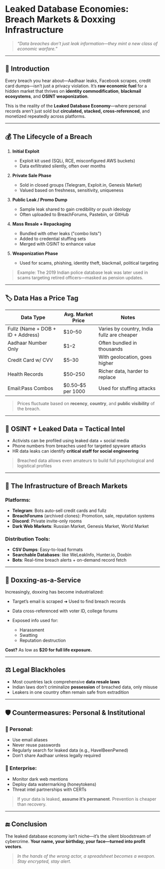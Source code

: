 # Leaked Database Economies: Breach Markets & Doxxing Infrastructure

> *“Data breaches don’t just leak information—they mint a new class of economic warfare.”*

---

## 🎯 Introduction

Every breach you hear about—Aadhaar leaks, Facebook scrapes, credit card dumps—isn’t just a privacy violation. It’s **raw economic fuel** for a hidden market that thrives on **identity commodification**, **blackmail ecosystems**, and **OSINT weaponization**.

This is the reality of the **Leaked Database Economy**—where personal records aren’t just sold but **circulated, stacked, cross-referenced**, and monetized repeatedly across platforms.

---

## 💰 The Lifecycle of a Breach

1. **Initial Exploit**

   * Exploit kit used (SQLi, RCE, misconfigured AWS buckets)
   * Data exfiltrated silently, often over months

2. **Private Sale Phase**

   * Sold in closed groups (Telegram, Exploit.in, Genesis Market)
   * Valued based on freshness, sensitivity, uniqueness

3. **Public Leak / Promo Dump**

   * Sample leak shared to gain credibility or push ideology
   * Often uploaded to BreachForums, Pastebin, or GitHub

4. **Mass Resale + Repackaging**

   * Bundled with other leaks ("combo lists")
   * Added to credential stuffing sets
   * Merged with OSINT to enhance value

5. **Weaponization Phase**

   * Used for scams, phishing, identity theft, blackmail, political targeting

> Example: The 2019 Indian police database leak was later used in scams targeting retired officers—masked as pension updates.

---

## 🏷️ Data Has a Price Tag

| Data Type                         | Avg. Market Price   | Notes                                      |
| --------------------------------- | ------------------- | ------------------------------------------ |
| Fullz (Name + DOB + ID + Address) | \$10–50             | Varies by country, India fullz are cheaper |
| Aadhaar Number Only               | \$1–2               | Often bundled in thousands                 |
| Credit Card w/ CVV                | \$5–30              | With geolocation, goes higher              |
| Health Records                    | \$50–250            | Richer data, harder to replace             |
| Email\:Pass Combos                | \$0.50–\$5 per 1000 | Used for stuffing attacks                  |

> Prices fluctuate based on **recency**, **country**, and **public visibility** of the breach.

---

## 🧠 OSINT + Leaked Data = Tactical Intel

* Activists can be profiled using leaked data + social media
* Phone numbers from breaches used for targeted spyware attacks
* HR data leaks can identify **critical staff for social engineering**

> Breached data allows even amateurs to build full psychological and logistical profiles

---

## 🔌 The Infrastructure of Breach Markets

### Platforms:

* **Telegram**: Bots auto-sell credit cards and fullz
* **BreachForums** (archived clones): Promotion, sale, reputation systems
* **Discord**: Private invite-only rooms
* **Dark Web Markets**: Russian Market, Genesis Market, World Market

### Distribution Tools:

* **CSV Dumps**: Easy-to-load formats
* **Searchable Databases**: like WeLeakInfo, Hunter.io, Doxbin
* **Bots**: Real-time breach alerts + on-demand record fetch

---

## 🧩 Doxxing-as-a-Service

Increasingly, doxxing has become industrialized:

* Target’s email is scraped ➜ Used to find breach records
* Data cross-referenced with voter ID, college forums
* Exposed info used for:

  * Harassment
  * Swatting
  * Reputation destruction

**Cost?** As low as **\$20 for full life exposure.**

---

## ⚖️ Legal Blackholes

* Most countries lack comprehensive **data resale laws**
* Indian laws don’t criminalize **possession** of breached data, only misuse
* Leakers in one country often remain safe from extradition

---

## 🛡️ Countermeasures: Personal & Institutional

### 🧍 Personal:

* Use email aliases
* Never reuse passwords
* Regularly search for leaked data (e.g., HaveIBeenPwned)
* Don’t share Aadhaar unless legally required

### 🏢 Enterprise:

* Monitor dark web mentions
* Deploy data watermarking (honeytokens)
* Threat intel partnerships with CERTs

> If your data is leaked, **assume it’s permanent**. Prevention is cheaper than recovery.

---

## 🔚 Conclusion

The leaked database economy isn’t niche—it’s the silent bloodstream of cybercrime. **Your name, your birthday, your face—turned into profit vectors**.

> *In the hands of the wrong actor, a spreadsheet becomes a weapon. Stay encrypted, stay alert.*
